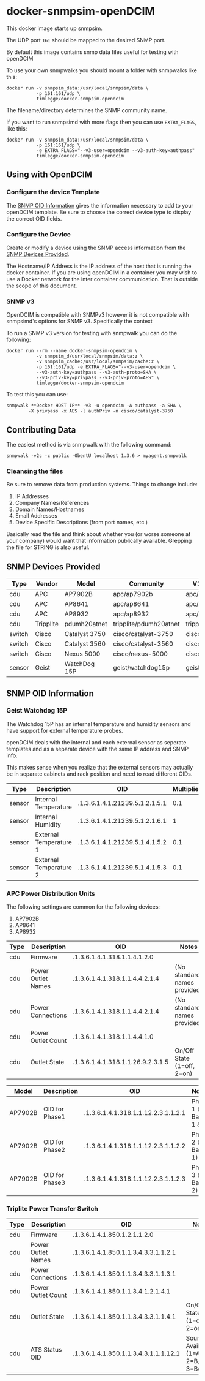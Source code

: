 # docker-snmpsim-openDCIM

This docker image starts up snmpsim.

The UDP port `161` should be mapped to the desired SNMP port.

By default this image contains snmp data files useful for testing with openDCIM

To use your own snmpwalks you should mount a folder with snmpwalks like this:

    docker run -v snmpsim_data:/usr/local/snmpsim/data \
               -p 161:161/udp \
               timlegge/docker-snmpsim-opendcim

The filename/directory determines the SNMP community name.

If you want to run snmpsimd with more flags then you can use `EXTRA_FLAGS`, like this:

    docker run -v snmpsim_data:/usr/local/snmpsim/data \
               -p 161:161/udp \
               -e EXTRA_FLAGS="--v3-user=opendcim --v3-auth-key=authpass"
               timlegge/docker-snmpsim-opendcim

## Using with OpenDCIM

### Configure the device Template

The [SNMP OID Information](#SNMP-OID-Information) gives the information necessary to add to your openDCIM template.  Be sure to choose the correct device type to display the correct OID fields.

### Configure the Device
Create or modify a device using the SNMP access information from the [SNMP Devices Provided](#SNMP-Devices-Provided).  

The Hostname/IP Address is the IP address of the host that is running the docker container.  If you are using openDCIM in a container you may wish to use a Docker network for the inter container communication. That is outside the scope of this document.

### SNMP v3
OpenDCIM is compatible with SNMPv3 however it is not compatible with snmpsimd's options for SNMP v3.  Specifically the context	

To run a SNMP v3 version for testing with snmpwalk you can do the following:
 
    docker run --rm --name docker-snmpsim-opendcim \
               -v snmpsim_d/usr/local/snmpsim/data:z \
               -v snmpsim_cache:/usr/local/snmpsim/cache:z \
               -p 161:161/udp -e EXTRA_FLAGS="--v3-user=opendcim \
               --v3-auth-key=authpass --v3-auth-proto=SHA \
               --v3-priv-key=privpass --v3-priv-proto=AES" \
               timlegge/docker-snmpsim-opendcim

To test this you can use:

    snmpwalk **Docker HOST IP** -v3 -u opendcim -A authpass -a SHA \
            -X privpass -x AES -l authPriv -n cisco/catalyst-3750

## Contributing Data
The easiest method is via snmpwalk with the following command:

    snmpwalk -v2c -c public -ObentU localhost 1.3.6 > myagent.snmpwalk

### Cleansing the files
Be sure to remove data from production systems.  Things to change include:
   1. IP Addresses
   2. Company Names/References
   3. Domain Names/Hostnames
   4. Email Addresses
   5. Device Specific Descriptions (from port names, etc.)

Basically read the file and think about whether you (or worse someone at your company) would want that information publically available.  Grepping the file for STRING is also useful.

## SNMP Devices Provided

Type | Vendor | Model | Community | V3 Context Name
-----|--------|-------|-----------|----------------
cdu | APC | AP7902B | apc/ap7902b | apc/ap7902b
cdu | APC | AP8641 | apc/ap8641 | apc/ap8641
cdu | APC | AP8932 | apc/ap8932 | apc/ap8932
cdu | Tripplite | pdumh20atnet | tripplite/pdumh20atnet | tripplite/pdumh20atnet
switch | Cisco | Catalyst 3750 | cisco/catalyst-3750 | cisco/catalyst-3750
switch | Cisco | Catalyst 3560 | cisco/catalyst-3560 | cisco/catalyst-3560
switch | Cisco | Nexus 5000 | cisco/nexus-5000 | cisco/nexus-5000
sensor | Geist | WatchDog 15P | geist/watchdog15p | geist/watchdog15p

## SNMP OID Information

### Geist Watchdog 15P
The Watchdog 15P has an internal temperature and humidity sensors and have support for external temperature probes.

openDCIM deals with the internal and each external sensor as seperate templates and as a separate device with the same IP address and SNMP info. 

This makes sense when you realize that the external sensors may actually be in separate cabinets and rack position and need to read different OIDs.
     
Type | Description | OID | Multiplier
-----|--------|-------|--------------
sensor | Internal Temperature | .1.3.6.1.4.1.21239.5.1.2.1.5.1 | 0.1
sensor | Internal Humidity | .1.3.6.1.4.1.21239.5.1.2.1.6.1 | 1
sensor | External Temperature 1 | .1.3.6.1.4.1.21239.5.1.4.1.5.2 | 0.1
sensor | External Temperature 2 | .1.3.6.1.4.1.21239.5.1.4.1.5.3 | 0.1
 
### APC Power Distribution Units
The following settings are common for the following devices:
   1. AP7902B	
   2. AP8641
   3. AP8932

Type | Description | OID | Notes
-----|-------------|-----|-------
cdu | Firmware | .1.3.6.1.4.1.318.1.1.4.1.2.0
cdu | Power Outlet Names | .1.3.6.1.4.1.318.1.1.4.4.2.1.4 | (No standard names provided)
cdu | Power Connections | .1.3.6.1.4.1.318.1.1.4.4.2.1.4 | (No standard names provided)
cdu | Power Outlet Count | .1.3.6.1.4.1.318.1.1.4.4.1.0 |
cdu | Outlet State | .1.3.6.1.4.1.318.1.1.26.9.2.3.1.5 | On/Off State (1=off, 2=on)


Model   | Description | OID | Notes | Multiplier
--------|-------------|-----|-------|------------
AP7902B | OID for Phase1 | .1.3.6.1.4.1.318.1.1.12.2.3.1.1.2.1 | Phase 1 (or Bank 1 & 2 | 0.1 AMPS
AP7902B | OID for Phase2 | .1.3.6.1.4.1.318.1.1.12.2.3.1.1.2.2 | Phase 2 (or Bank 1) | 0.1 AMPS
AP7902B | OID for Phase3 | .1.3.6.1.4.1.318.1.1.12.2.3.1.1.2.3 | Phase 3 (or Bank 2) | 0.1 AMPS

### Triplite Power Transfer Switch
Type | Description | OID | Notes
-----|--------|-------|--------------
cdu | Firmware | .1.3.6.1.4.1.850.1.2.1.1.2.0 | 
cdu | Power Outlet Names | .1.3.6.1.4.1.850.1.1.3.4.3.3.1.1.2.1 |
cdu | Power Connections | .1.3.6.1.4.1.850.1.1.3.4.3.3.1.1.3.1 |
cdu | Power Outlet Count | .1.3.6.1.4.1.850.1.1.3.4.1.2.1.4.1 | 
cdu | Outlet State | .1.3.6.1.4.1.850.1.1.3.4.3.3.1.1.4.1 | On/Off State (1=off, 2=on)
cdu | ATS Status OID | .1.3.6.1.4.1.850.1.1.3.4.3.1.1.1.12.1 | Source Availability (1=A, 2=B, 3=Both)
